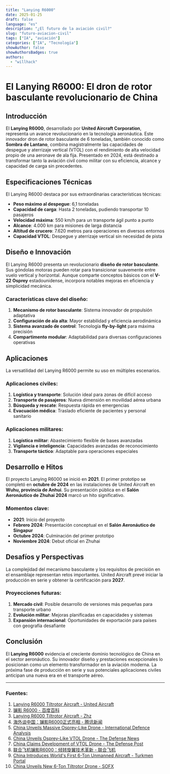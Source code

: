 ```yaml
---
title: "Lanying R6000"
date: 2025-01-25
draft: false
language: "es"
description: "¿El futuro de la aviación civil?"
slug: "futuro-aviacion-civil"
tags: ["IA", "aviación"]
categories: ["IA", "Tecnología"]
showAuthor: false
showAuthorsBadges: true
authors:
  - "willhack"
---
```

# El Lanying R6000: El dron de rotor basculante revolucionario de China

## Introducción
El **Lanying R6000**, desarrollado por **United Aircraft Corporation**, representa un avance revolucionario en la tecnología aeronáutica. Este innovador dron de rotor basculante de 6 toneladas, también conocido como **Sombra de Lantano**, combina magistralmente las capacidades de despegue y aterrizaje vertical (VTOL) con el rendimiento de alta velocidad propio de una aeronave de ala fija. Presentado en 2024, está destinado a transformar tanto la aviación civil como militar con su eficiencia, alcance y capacidad de carga sin precedentes.

## Especificaciones Técnicas
El Lanying R6000 destaca por sus extraordinarias características técnicas:

- **Peso máximo al despegue**: 6,1 toneladas
- **Capacidad de carga**: Hasta 2 toneladas, pudiendo transportar 10 pasajeros
- **Velocidad máxima**: 550 km/h para un transporte ágil punto a punto
- **Alcance**: 4.000 km para misiones de larga distancia
- **Altitud de crucero**: 7.620 metros para operaciones en diversos entornos
- **Capacidad VTOL**: Despegue y aterrizaje vertical sin necesidad de pista

## Diseño e Innovación
El Lanying R6000 presenta un revolucionario **diseño de rotor basculante**. Sus góndolas motoras pueden rotar para transicionar suavemente entre vuelo vertical y horizontal. Aunque comparte conceptos básicos con el **V-22 Osprey** estadounidense, incorpora notables mejoras en eficiencia y simplicidad mecánica.

### Características clave del diseño:
1. **Mecanismo de rotor basculante**: Sistema innovador de propulsión adaptativa
2. **Configuración de ala alta**: Mayor estabilidad y eficiencia aerodinámica
3. **Sistema avanzado de control**: Tecnología **fly-by-light** para máxima precisión
4. **Compartimento modular**: Adaptabilidad para diversas configuraciones operativas

## Aplicaciones
La versatilidad del Lanying R6000 permite su uso en múltiples escenarios.

### Aplicaciones civiles:
1. **Logística y transporte**: Solución ideal para zonas de difícil acceso
2. **Transporte de pasajeros**: Nueva dimensión en movilidad aérea urbana
3. **Búsqueda y rescate**: Respuesta rápida en emergencias
4. **Evacuación médica**: Traslado eficiente de pacientes y personal sanitario

### Aplicaciones militares:
1. **Logística militar**: Abastecimiento flexible de bases avanzadas
2. **Vigilancia e inteligencia**: Capacidades avanzadas de reconocimiento
3. **Transporte táctico**: Adaptable para operaciones especiales

## Desarrollo e Hitos
El proyecto Lanying R6000 se inició en **2021**. El primer prototipo se completó en **octubre de 2024** en las instalaciones de United Aircraft en **Wuhu, provincia de Anhui**. Su presentación pública en el **Salón Aeronáutico de Zhuhai 2024** marcó un hito significativo.

### Momentos clave:
- **2021**: Inicio del proyecto
- **Febrero 2024**: Presentación conceptual en el **Salón Aeronáutico de Singapur**
- **Octubre 2024**: Culminación del primer prototipo
- **Noviembre 2024**: Debut oficial en Zhuhai

## Desafíos y Perspectivas
La complejidad del mecanismo basculante y los requisitos de precisión en el ensamblaje representan retos importantes. United Aircraft prevé iniciar la producción en serie y obtener la certificación para **2027**.

### Proyecciones futuras:
1. **Mercado civil**: Posible desarrollo de versiones más pequeñas para transporte urbano
2. **Evolución militar**: Mejoras planificadas en capacidades y sistemas
3. **Expansión internacional**: Oportunidades de exportación para países con geografía desafiante

## Conclusión
El **Lanying R6000** evidencia el creciente dominio tecnológico de China en el sector aeronáutico. Su innovador diseño y prestaciones excepcionales lo posicionan como un elemento transformador en la aviación moderna. La próxima fase de producción en serie y sus potenciales aplicaciones civiles anticipan una nueva era en el transporte aéreo.

---

### Fuentes:
1. [Lanying R6000 Tiltrotor Aircraft - United Aircraft](https://www.uatair.com/en/product/info/71.html)
2. [镧影 R6000 - 百度百科](https://baike.baidu.com/item/%E9%95%A7%E5%BD%B1%20R6000/64998983)
3. [Lanying R6000 Tiltrotor Aircraft - Zhz](https://www.zhz.com/en/product/info/62.html)
4. [海外谈中国：镧影R6000正式亮相 - 腾讯新闻](https://news.qq.com/rain/a/20241015A04CYW00)
5. [China Unveils Massive Osprey-Like Drone - International Defence Analysis](https://internationaldefenceanalysis.com/china-unveils-massive-osprey-like-drone-the-lanying-r6000/)
6. [China Unveils Osprey-Like VTOL Drone - The Defense News](https://www.thedefensenews.com/news-details/China-Unveils-Osprey-Like-VTOL-Drone-Lanying-R6000-Capable-of-2-Ton-Payload-and-4000km-Range/)
7. [China Claims Development of VTOL Drone - The Defense Post](https://thedefensepost.com/2024/10/18/china-development-vtol-drone/)
8. [联合飞机镧影R6000：倾转旋翼技术革新 - 联合飞机](https://www.aibangfly.com/a/7549)
9. [China Introduces World's First 6-Ton Unmanned Aircraft - Turkmen Portal](https://turkmenportal.com/en/blog/83671/china-introduced-the-worlds-first-6ton-unmanned-aircraft)
10. [China Unveils New 6-Ton Tiltrotor Drone - SOFX](https://www.sofx.com/china-unveils-new-6-ton-tiltrotor-drone/)
